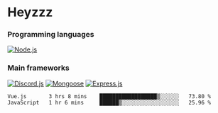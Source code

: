 # Heyzzz  

### Programming languages  

[![Node.js](https://img.shields.io/badge/-Node.js-262626?style=for-the-badge)](https://nodejs.org/ru)

### Main frameworks

[![Discord.js](https://img.shields.io/badge/-Discord.js-262626?style=for-the-badge)](https://www.npmjs.com/package/discord.js) [![Mongoose](https://img.shields.io/badge/-Mongoose-262626?style=for-the-badge)](https://www.npmjs.com/package/mongoose) [![Express.js](https://img.shields.io/badge/-Express.js-262626?style=for-the-badge)](https://www.npmjs.com/package/express)
<!--START_SECTION:waka-->
```text
Vue.js       3 hrs 8 mins    ██████████████████▒░░░░░░   73.80 % 
JavaScript   1 hr 6 mins     ██████▒░░░░░░░░░░░░░░░░░░   25.96 % 
```
<!--END_SECTION:waka-->
